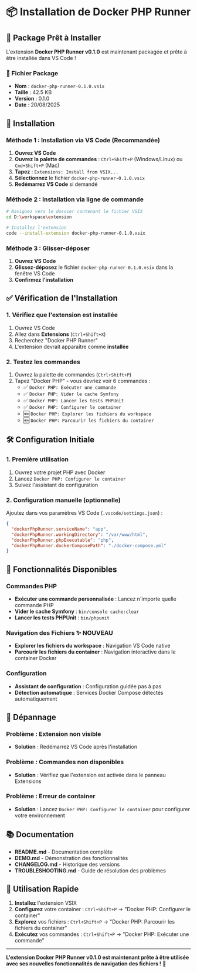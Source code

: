 # 📦 Installation de Docker PHP Runner

## 🎯 Package Prêt à Installer

L'extension **Docker PHP Runner v0.1.0** est maintenant packagée et prête à être installée dans VS Code !

### 📁 Fichier Package
- **Nom** : `docker-php-runner-0.1.0.vsix`
- **Taille** : 42.5 KB
- **Version** : 0.1.0
- **Date** : 20/08/2025

## 🚀 Installation

### Méthode 1 : Installation via VS Code (Recommandée)

1. **Ouvrez VS Code**
2. **Ouvrez la palette de commandes** : `Ctrl+Shift+P` (Windows/Linux) ou `Cmd+Shift+P` (Mac)
3. **Tapez** : `Extensions: Install from VSIX...`
4. **Sélectionnez** le fichier `docker-php-runner-0.1.0.vsix`
5. **Redémarrez VS Code** si demandé

### Méthode 2 : Installation via ligne de commande

```bash
# Naviguez vers le dossier contenant le fichier VSIX
cd D:\workspace\extension

# Installez l'extension
code --install-extension docker-php-runner-0.1.0.vsix
```

### Méthode 3 : Glisser-déposer

1. **Ouvrez VS Code**
2. **Glissez-déposez** le fichier `docker-php-runner-0.1.0.vsix` dans la fenêtre VS Code
3. **Confirmez l'installation**

## ✅ Vérification de l'Installation

### 1. Vérifiez que l'extension est installée
1. Ouvrez VS Code
2. Allez dans **Extensions** (`Ctrl+Shift+X`)
3. Recherchez "Docker PHP Runner"
4. L'extension devrait apparaître comme **installée**

### 2. Testez les commandes
1. Ouvrez la palette de commandes (`Ctrl+Shift+P`)
2. Tapez "Docker PHP" - vous devriez voir 6 commandes :
   - ✅ `Docker PHP: Exécuter une commande`
   - ✅ `Docker PHP: Vider le cache Symfony`
   - ✅ `Docker PHP: Lancer les tests PHPUnit`
   - ✅ `Docker PHP: Configurer le container`
   - 🆕 `Docker PHP: Explorer les fichiers du workspace`
   - 🆕 `Docker PHP: Parcourir les fichiers du container`

## 🛠️ Configuration Initiale

### 1. Première utilisation
1. Ouvrez votre projet PHP avec Docker
2. Lancez `Docker PHP: Configurer le container`
3. Suivez l'assistant de configuration

### 2. Configuration manuelle (optionnelle)
Ajoutez dans vos paramètres VS Code (`.vscode/settings.json`) :

```json
{
  "dockerPhpRunner.serviceName": "app",
  "dockerPhpRunner.workingDirectory": "/var/www/html",
  "dockerPhpRunner.phpExecutable": "php",
  "dockerPhpRunner.dockerComposePath": "./docker-compose.yml"
}
```

## 🎯 Fonctionnalités Disponibles

### Commandes PHP
- **Exécuter une commande personnalisée** : Lancez n'importe quelle commande PHP
- **Vider le cache Symfony** : `bin/console cache:clear`
- **Lancer les tests PHPUnit** : `bin/phpunit`

### Navigation des Fichiers ✨ NOUVEAU
- **Explorer les fichiers du workspace** : Navigation VS Code native
- **Parcourir les fichiers du container** : Navigation interactive dans le container Docker

### Configuration
- **Assistant de configuration** : Configuration guidée pas à pas
- **Détection automatique** : Services Docker Compose détectés automatiquement

## 🐛 Dépannage

### Problème : Extension non visible
- **Solution** : Redémarrez VS Code après l'installation

### Problème : Commandes non disponibles
- **Solution** : Vérifiez que l'extension est activée dans le panneau Extensions

### Problème : Erreur de container
- **Solution** : Lancez `Docker PHP: Configurer le container` pour configurer votre environnement

## 📚 Documentation

- **README.md** - Documentation complète
- **DEMO.md** - Démonstration des fonctionnalités
- **CHANGELOG.md** - Historique des versions
- **TROUBLESHOOTING.md** - Guide de résolution des problèmes

## 🚀 Utilisation Rapide

1. **Installez** l'extension VSIX
2. **Configurez** votre container : `Ctrl+Shift+P` → "Docker PHP: Configurer le container"
3. **Explorez** vos fichiers : `Ctrl+Shift+P` → "Docker PHP: Parcourir les fichiers du container"
4. **Exécutez** vos commandes : `Ctrl+Shift+P` → "Docker PHP: Exécuter une commande"

---

**L'extension Docker PHP Runner v0.1.0 est maintenant prête à être utilisée avec ses nouvelles fonctionnalités de navigation des fichiers !** 🎉
